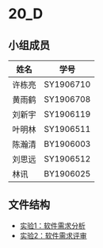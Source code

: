 # 20_D
## 小组成员
姓名 | 学号
------------ | ------------
许栋亮 | SY1906710
黄雨鹤 | SY1906708
刘新宇 | SY1906119
叶明林 | SY1906511
陈瀚清 | BY1906003
刘思远 | SY1906512
林讯 | BY1906025

## 文件结构  
- [实验1：软件需求分析](#软件需求分析)
- [实验2：软件需求评审](#软件需求评审)
